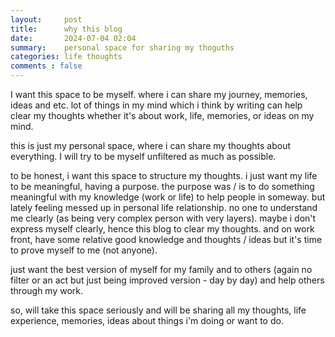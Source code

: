 ```yaml
---
layout:     post
title:      why this blog
date:       2024-07-04 02:04
summary:    personal space for sharing my thoguths
categories: life thoughts
comments : false
---
```


I want this space to be myself. where i can share my journey, memories, ideas and etc. lot of things in my mind which i think by writing can help clear my thoughts whether it's about work, life, memories, or ideas on my mind.

this is just my personal space, where i can share my thoughts about everything. I will try to be myself unfiltered as much as possible.

to be honest, i want this space to structure my thoughts. i just want my life to be meaningful, having a purpose. the purpose was / is to do something meaningful with my knowledge (work or life) to help people in someway. but lately feeling messed up in personal life relationship. no one to understand me clearly (as being very complex person with very layers). maybe i don't express myself clearly, hence this blog to clear my thoughts. and on work front, have some relative good knowledge and thoughts / ideas but it's time to prove myself to me (not anyone). 

just want the best version of myself for my family and to others (again no filter or an act but just being improved version - day by day) and help others through my work.

so, will take this space seriously and will be sharing all my thoughts, life experience, memories, ideas about things i'm doing or want to do.
